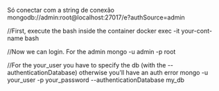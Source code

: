 Só conectar com a string de conexão
mongodb://admin:root@localhost:27017/e?authSource=admin

//First, execute the bash inside the container
docker exec -it your-cont-name bash

//Now we can login. For the admin
mongo -u admin -p root

//For the your_user you have to specify the db (with the --authenticationDatabase) otherwise you'll have an auth error
mongo -u your_user -p your_password --authenticationDatabase my_db
